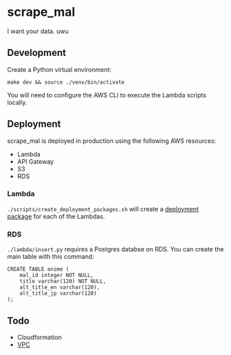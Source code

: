 # scrape_mal

I want your data. uwu

## Development

Create a Python virtual environment:

```
make dev && source ./venv/bin/activate
```

You will need to configure the AWS CLI to execute the Lambda scripts locally.

## Deployment

scrape_mal is deployed in production using the following AWS resources:

- Lambda
- API Gateway
- S3
- RDS

### Lambda

`./scripts/create_deployment_packages.sh` will create a [deployment package](https://docs.aws.amazon.com/lambda/latest/dg/lambda-python-how-to-create-deployment-package.html) for each of the Lambdas.

### RDS

`./lambda/insert.py` requires a Postgres databse on RDS. You can create the main table with this command:

```
CREATE TABLE anime (
    mal_id integer NOT NULL,
    title varchar(120) NOT NULL,
    alt_title_en varchar(120),
    alt_title_jp varchar(120)
);
```

## Todo

- Cloudformation
- [VPC](https://aws.amazon.com/blogs/aws/new-access-resources-in-a-vpc-from-your-lambda-functions/)
